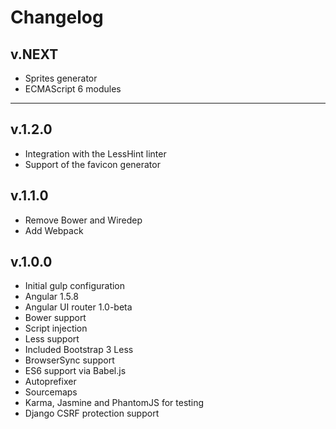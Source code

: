 # Changelog

## v.NEXT
- Sprites generator
- ECMAScript 6 modules

---

## v.1.2.0
- Integration with the LessHint linter
- Support of the favicon generator

## v.1.1.0
- Remove Bower and Wiredep
- Add Webpack

## v.1.0.0
- Initial gulp configuration
- Angular 1.5.8
- Angular UI router 1.0-beta
- Bower support
- Script injection
- Less support
- Included Bootstrap 3 Less
- BrowserSync support
- ES6 support via Babel.js
- Autoprefixer
- Sourcemaps
- Karma, Jasmine and PhantomJS for testing
- Django CSRF protection support
